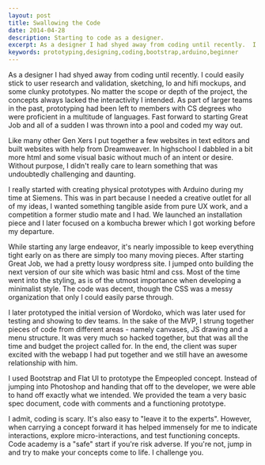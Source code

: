 ```yaml
---
layout: post
title: Swallowing the Code
date: 2014-04-28
description: Starting to code as a designer.
excerpt: As a designer I had shyed away from coding until recently.  I could easily stick to user research and validation, sketching, lo and hifi mockups, and some clunky prototypes.  No matter the scope or depth of the project, the concepts always lacked the interactivity I intended.
keywords: prototyping,designing,coding,bootstrap,arduino,beginner
---
```


As a designer I had shyed away from coding until recently.  I could easily stick to user research and validation, sketching, lo and hifi mockups, and some clunky prototypes.  No matter the scope or depth of the project, the concepts always lacked the interactivity I intended.  As part of larger teams in the past, prototyping had been left to members with CS degrees who were proficient in a multitude of languages.  Fast forward to starting Great Job and all of a sudden I was thrown into a pool and coded my way out. 

Like many other Gen Xers I put together a few websites in text editors and built websites with help from Dreamweaver.  In highschool I dabbled in a bit more html and some visual basic without much of an intent or desire.  Without purpose, I didn't really care to learn something that was undoubtedly challenging and daunting.

I really started with creating physical prototypes with Arduino during my time at Siemens.  This was in part because I needed a creative outlet for all of my ideas, I wanted something tangible aside from pure UX work, and a competition a former studio mate and I had.  We launched an installation piece and I later focused on a kombucha brewer which I got working before my departure.

While starting any large endeavor, it's nearly impossible to keep everything tight early on as there are simply too many moving pieces.  After starting Great Job, we had a pretty lousy wordpress site.  I jumped onto building the next version of our site which was basic html and css.  Most of the time went into the styling, as is of the utmost importance when developing a minimalist style.  The code was decent, though the CSS was a messy organization that only I could easily parse through.

I later prototyped the initial version of Wordoko, which was later used for testing and showing to dev teams.  In the sake of the MVP, I strung together pieces of code from different areas - namely canvases, JS drawing and a menu structure.  It was very much so hacked together, but that was all the time and budget the project called for.  In the end, the client was super excited with the webapp I had put together and we still have an awesome relationship with him.

I used Bootstrap and Flat UI to prototype the Empeopled concept.  Instead of jumping into Photoshop and handing that off to the developer, we were able to hand off exactly what we intended.  We provided the team a very basic spec document, code with comments and a functioning prototype.  

I admit, coding is scary.  It's also easy to "leave it to the experts".  However, when carrying a concept forward it has helped immensely for me to indicate interactions, explore micro-interactions,  and test functioning concepts.  Code academy is a "safe" start if you're risk adverse.  If you're not, jump in and try to make your concepts come to life.  I challenge you.